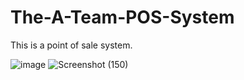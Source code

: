 # The-A-Team-POS-System
This is a point of sale system.

![image](https://github.com/user-attachments/assets/dc3ccded-a52b-49f1-9670-64b01c60f235)
![Screenshot (150)](https://github.com/user-attachments/assets/58a448f6-7277-45ec-9d38-0156824f0e27)




